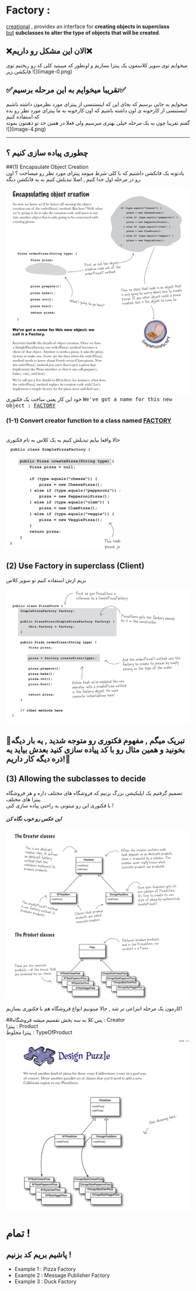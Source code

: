 <h1>Factory : </h1>
<p>
    <u>creational</u> , provides an interface for <b>creating objects in superclass</b>
    <br/><u>but</u> <b>subclasses to alter the type of objects that will be created</b>.
</p>

<h2>❌الان این مشکل رو داریم❌</h2>
میخوایم توی سوپر کلاسمون یک پیتزا بسازیم و اونطور که میبینید کلی کد رو ریختیم توی فانکشن زیر
![](image-0.png)

<h2>✅تقریبا میخوایم به این مرحله برسیم✅</h2>
میخوایم به جایی برسیم که بجای این که اینستنسی از پیتزای مورد نظرمون داشته باشیم
اینستنسی از کارخونه ی اون داشته باشیم که اون کارخونه به ما پیتزای مورد نظر رو بده که استفاده کنیم
<br/>
گفتم تقریبا چون به یک مرحله خیلی بهتری میرسیم ولی فعلا در همین حد تو ذهنتون بمونه
![](image-4.png)

<hr/>
<h2>چطوری پیاده سازی کنیم ؟</h2>

##(1) Encapsulate Object Creation
<br/>
یادتونه یک فانکشن داشتیم که با کلی شرط میومد پیتزای مورد نظر رو میساخت ؟
اون رو در مرحله اول جدا کنیم , اصلا تبدیلش کنیم به یه فانکشن دیگه.

![](image-2.png)
<br/>
خود این کار یعنی ساخت یک فکتوری
<kbd>We've got a name for this new object : <u>FACTORY</u></kbd>

### (1-1) Convert creator function to a class named <u>FACTORY</u>
<br/>
حالا واقعا بیایم تبدیلش کنیم به یک کلاس به نام فکتوری
<br/>

![](image-3.png)


## (2) Use Factory in superclass (Client)

بریم ازش استفاده کنیم تو سوپر کلاس

![](image-4.png)


## 🎁تبریک میگم , مفهوم فکتوری رو متوجه شدید , یه بار دیگه بخونید و همین مثال رو با کد پیاده سازی کنید بعدش بیاید یه ذره دیگه کار داریم!🎁


## (3) Allowing the subclasses to decide 

 تصمیم گرفتیم یک اپلیکیشن بزرگ بزنیم که فروشگاه های مختلف داره و هر فروشگاه پیتزا های مختلف
<br/>
با فکتوری این رو میتونی به راحتی پیاده سازی کنی !
<h5>این عکس رو خوب نگاه کن</h5>

![](image-5.png)

کارمون یک مرحله انتزاعی تر شد , حالا میتونیم انواع فروشگاه هم با فکتوری بسازیم!

##پس کلا به سه بخش تقسیم میشه
فروشگاه : Creator
<br/>
پیتزا : Product
<br/>
پیتزا مخلوط : TypeOfProduct
<br/>

![](image-6.png)



<h1>تمام !</h1>
<h2>پاشیم بریم کد بزنیم !</h2>

* Example 1 : Pizza Factory
* Example 2 : Message Publisher Factory
* Example 3 : Duck Factory
